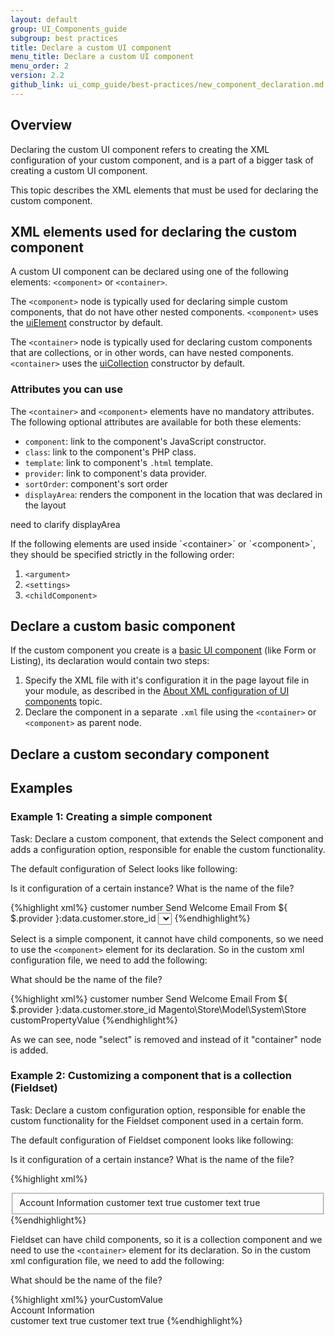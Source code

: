 ```yaml
---
layout: default
group: UI_Components_guide
subgroup: best practices
title: Declare a custom UI component
menu_title: Declare a custom UI component
menu_order: 2
version: 2.2
github_link: ui_comp_guide/best-practices/new_component_declaration.md
---
```


## Overview
Declaring the custom UI component refers to creating the XML configuration of your custom component, and is a part of a bigger task of creating a custom UI component.

This topic describes the XML elements that must be used for declaring the custom component.  

## XML elements used for declaring the custom component

A custom UI component can be declared using one of the following elements: `<component>` or `<container>`.

The `<component>` node is typically used for declaring simple custom components, that do not have other nested components. `<component>` uses the [uiElement]({{page.baseurl}}ui_comp_guide/concepts/ui_comp_uielement_concept.html) constructor by default.

The `<container>` node is typically used for declaring custom components that are collections, or in other words, can have nested components. `<container>` uses the [uiCollection]({{page.baseurl}}ui_comp_guide/concepts/ui_comp_uicollection_concept.html) constructor by default.

### Attributes you can use
The `<container>` and `<component>` elements have no mandatory attributes. The following optional attributes are available for both these elements:

- `component`: link to the component's JavaScript constructor.
- `class`: link to the component's PHP class.
- `template`: link to component's `.html` template.
- `provider`: link to component's data provider.
- `sortOrder`: component's sort order
- `displayArea`: renders the component in the location that was declared in the layout

<p class="q">need to clarify displayArea</p>

<div class="bs-callout bs-callout-warning" markdown="1">
If the following elements are used inside `&lt;container&gt;` or `&lt;component&gt;`, they should be specified strictly in the following order:

1.  `<argument>`
2.  `<settings>`
3.  `<childComponent>`
</div>

## Declare a custom basic component 

If the custom component you create is a [basic UI component]({{page.baseurl}}ui_comp_guide/bk-ui_comps.html#general-structure) (like Form or Listing), its declaration would contain two steps:
1. Specify the XML file with it's configuration it in the page layout file in your module, as described in the [About XML сonfiguration of UI сomponents]({{page.baseurl}}ui_comp_guide/concepts/ui_comp_xmldeclaration_concept.html#about-the-layout-configuration-file-and-ui-component-declaration) topic. 
2. Declare the component in a separate `.xml` file using the `<container>` or `<component>` as parent node.

## Declare a custom secondary component 

## Examples

### Example 1: Creating a simple component 
Task: Declare a custom component, that extends the Select component and adds a configuration option, responsible for enable the custom functionality.

The default configuration of Select looks like following:
<p class="q">Is it configuration of a certain instance? What is the name of the file?</p>


{%highlight xml%}
<field name="sendemail_store_id" formElement="select">
    <argument name="data" xsi:type="array">
        <item name="config" xsi:type="array">
            <item name="source" xsi:type="string">customer</item>
            </item>
    </argument>
    <settings>
        <dataType>number</dataType>
        <label translate="true">Send Welcome Email From</label>
        <imports>
            <link name="value">${ $.provider }:data.customer.store_id</link>
        </imports>
    </settings>
    <formElements>
        <select>
           <settings>
               <options class="Magento\Store\Model\System\Store"/>
           </settings>
        </select>
    </formElements>
</field>
{%endhighlight%}

Select is a simple component, it cannot have child components, so we need to use the `<component>` element for its declaration. So in the custom xml configuration file, we need to add the following:

<p class="q">What should be the name of the file?</p>

{%highlight xml%}
        <field name="sendemail_store_id" formElement="my_select">
            <argument name="data" xsi:type="array">
                <item name="config" xsi:type="array">
                    <item name="source" xsi:type="string">customer</item>
                </item>
            </argument>
            <settings>
                <dataType>number</dataType>
                <label translate="true">Send Welcome Email From</label>
                <imports>
                    <link name="value">${ $.provider }:data.customer.store_id</link>
                </imports>
            </settings>
            <formElements>
                <component name="my_select"
						   component="path/to/the/custom/JS_component" 
                 		   template="path/to/the/custom/html_template">
                    <arguments name="data" xsi:type="array">
                        <item name="options" xsi:type="">Magento\Store\Model\System\Store</item>
                        <item name="config" xsi:type="array">
                            <item name="customPropertyName" xsi:type="string">customPropertyValue</item>
                        </item>
                    </arguments>
                </component>
            </formElements>
        </field>
{%endhighlight%}

As we can see, node "select" is removed and instead of it "container" node is added. 


### Example 2: Customizing a component that is a collection (Fieldset)

Task: Declare a custom configuration option, responsible for enable the custom functionality for the Fieldset component used in a certain form.

The default configuration of Fieldset component looks like following:
<p class="q">Is it configuration of a certain instance? What is the name of the file?</p>

{%highlight xml%}
    <fieldset name="customer">
        <settings>
            <label translate="true">Account Information</label>
        </settings>
        <field name="taxvat" formElement="input">
            <argument name="data" xsi:type="array">
                <item name="config" xsi:type="array">
                    <item name="source" xsi:type="string">customer</item>
                </item>
            </argument>
            <settings>
                <dataType>text</dataType>
                <visible>true</visible>
            </settings>
        </field>
        <field name="gender" formElement="select">
            <argument name="data" xsi:type="array">
                <item name="config" xsi:type="array">
                    <item name="source" xsi:type="string">customer</item>
                </item>
            </argument>
            <settings>
                <dataType>text</dataType>
                <visible>true</visible>
            </settings>
        </field>
    </fieldset>
{%endhighlight%}

Fieldset can have child components, so it is a collection component and we need to use the `<container>` element for its declaration. So in the custom xml configuration file, we need to add the following:

<p class="q">What should be the name of the file?</p>

{%highlight xml%}
    <container name="customer" component="path/to/your/custom/component">
        <arguments name="data" xsi:type="array">
            <item name="config" xsi:type="array">
                <item name="yourCustomProperty" xsi:type="string">yourCustomValue</item>      
				<item name="label" xsi:type="string" translate="true">Account Information</item>           
            </item>
        </arguments>
        <field name="taxvat" formElement="input">
            <argument name="data" xsi:type="array">
                <item name="config" xsi:type="array">
                    <item name="source" xsi:type="string">customer</item>
                </item>
            </argument>
            <settings>
                <dataType>text</dataType>
                <visible>true</visible>
            </settings>
        </field>
        <field name="gender" formElement="select">
            <argument name="data" xsi:type="array">
                <item name="config" xsi:type="array">
                    <item name="source" xsi:type="string">customer</item>
                </item>
            </argument>
            <settings>
                <dataType>text</dataType>
                <visible>true</visible>
            </settings>
        </field>
    </container>
{%endhighlight%}

 
